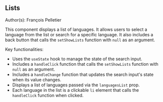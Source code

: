 ## Lists

Author(s): François Pelletier

This component displays a list of languages. It allows users to select a language from the list or search for a specific language. It also includes a back button that calls the `setShowLists` function with `null` as an argument.

Key functionalities:

- Uses the `useState` hook to manage the state of the search input.
- Includes a `handleClick` function that calls the `setShowLists` function with `null` as an argument.
- Includes a `handleChange` function that updates the search input's state when its value changes.
- Displays a list of languages passed via the `languagesList` prop.
- Each language in the list is a clickable `li` element that calls the `handleClick` function when clicked.
